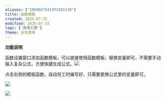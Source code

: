 ```yaml
---
aliases: ["1969027541973341139"]
title: 函数模板
created: 2025-07-15
modified: 2025-07-15
tags: ['表单引擎']
theme: 业务表单
---
```


**功能说明**

函数设置窗口添加函数模板，可以直接使用函数模板，替换变量即可，不需要手动输入复杂公式，方便快捷生成公式。![](https://myhelpdoc.oss-cn-heyuan.aliyuncs.com/mdimages/a0f2b134c4de133adf38a9dc8223e182.jpg)

点击右侧的模板函数，自动将工时编写好，只需要更换公式里的变量即可。

![](https://myhelpdoc.oss-cn-heyuan.aliyuncs.com/mdimages/d0f8d578a6dda456b4d57714d4758660.jpg)

![](https://myhelpdoc.oss-cn-heyuan.aliyuncs.com/mdimages/cb648f89020278fd1d397e11090a27cc.jpg)

